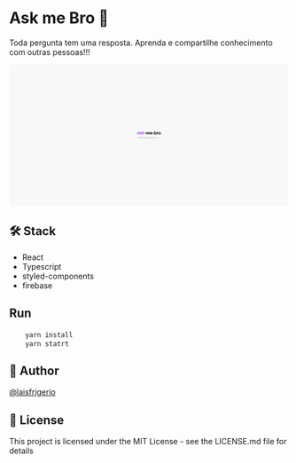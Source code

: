 # Ask me Bro 💜

Toda pergunta tem uma resposta. Aprenda e compartilhe conhecimento com outras pessoas!!!

<p align="center">
  <a><img src="./screenshots/home.png" alt="Home Page screenshot"></a>
</p>

## 🛠️ Stack

- React
- Typescript
- styled-components
- firebase

## Run

```
    yarn install
    yarn statrt
```

## :woman: Author

[@laisfrigerio](https://github.com/laisfrigerio/)

## 📄 License

This project is licensed under the MIT License - see the LICENSE.md file for details